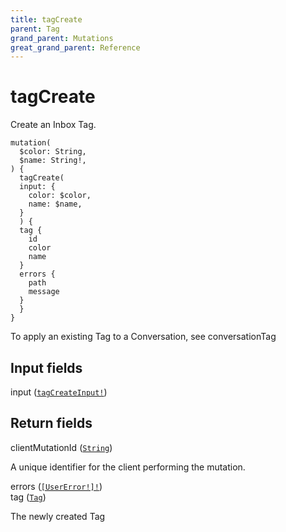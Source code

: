 ```yaml
---
title: tagCreate
parent: Tag
grand_parent: Mutations
great_grand_parent: Reference
---
```


# tagCreate

Create an Inbox Tag.

```
mutation(
  $color: String,
  $name: String!,
) {
  tagCreate(
  input: {
    color: $color,
    name: $name,
  }
  ) {
  tag {
    id
    color
    name
  }
  errors {
    path
    message
  }
  }
}
```

To apply an existing Tag to a Conversation, see conversationTag

## Input fields

<div class="field-entry ">
  <span id="input" class="field-name anchored">input (<code><a href="/docs/reference/input_object/tag/tag_create_input">tagCreateInput!</a></code>)</span>

  <div class="description-wrapper">

  </div>
</div>

## Return fields

<div class="field-entry ">
  <span id="client_mutation_id" class="field-name anchored">clientMutationId (<code><a href="/docs/reference/scalar/string">String</a></code>)</span>

  <div class="description-wrapper">
   <p>A unique identifier for the client performing the mutation.</p>

  </div>
</div>

<div class="field-entry ">
  <span id="errors" class="field-name anchored">errors (<code><a href="/docs/reference/object/user_error">[UserError!]!</a></code>)</span>

  <div class="description-wrapper">

  </div>
</div>

<div class="field-entry ">
  <span id="tag" class="field-name anchored">tag (<code><a href="/docs/reference/object/tag">Tag</a></code>)</span>

  <div class="description-wrapper">
   <p>The newly created Tag</p>

  </div>
</div>

